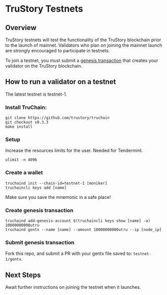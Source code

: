 # TruStory Testnets

## Overview

TruStory testnets will test the functionality of the TruStory blockchain prior to the launch of mainnet. Validators who plan on joining the mainnet launch are strongly encouraged to participate in testnets.

To join a testnet, you must submit a [genesis transaction](https://github.com/TruStory/testnets#create-genesis-transaction) that creates your validator on the TruStory blockchain.

## How to run a validator on a testnet

The latest testnet is testnet-1.

### Install TruChain:

```
git clone https://github.com/trustory/truchain
git checkout v0.3.3
make install
```

### Setup

Increase the resources limits for the user. Needed for Tendermint.
```
ulimit -n 4096
```

### Create a wallet

```
truchaind init --chain-id=testnet-1 [moniker]
truchaincli keys add [name]
```
Make sure you save the mnemonic in a safe place!

### Create genesis transaction

```
truchaind add-genesis-account $(truchaincli keys show [name] -a) 10000000000utru
truchaind gentx --name [name] --amount 10000000000utru --ip [node_ip]
```

### Submit genesis transaction

Fork this repo, and submit a PR with your gentx file saved to: `testnet-1/gentx`.

## Next Steps

Await further instructions on joining the testnet when it launches.
